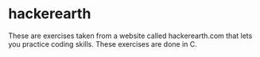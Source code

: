 # hackerearth
These are exercises taken from a website called hackerearth.com that lets you practice coding skills.
These exercises are done in C.
